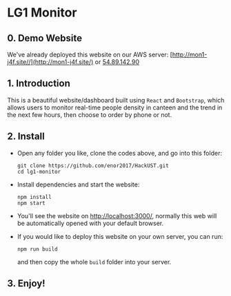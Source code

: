 # LG1 Monitor

## 0. Demo Website

We've already deployed this website on our AWS server: [http://mon1-j4f.site//](http://mon1-j4f.site/) or [54.89.142.90](http://54.89.142.90/)

## 1. Introduction

This is a beautiful website/dashboard built using `React` and `Bootstrap`, which allows users to monitor real-time people density in canteen and the trend in the next few hours, then choose to order by phone or not.

## 2. Install

- Open any folder you like, clone the codes above, and go into this folder:

  ```
  git clone https://github.com/enor2017/HackUST.git
  cd lg1-monitor
  ```

- Install dependencies and start the website:

  ```
  npm install
  npm start
  ```

- You'll see the website on [http://localhost:3000/](http://localhost:3000/), normally this web will be automatically opened with your default browser.

- If you would like to deploy this website on your own server, you can run:

  ```
  npm run build
  ```

  and then copy the whole `build` folder into your server.

## 3. Enjoy!

